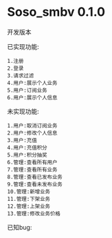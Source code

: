 # Soso_smbv 0.1.0
开发版本
    
已实现功能:
  
    1.注册    
    2.登录    
    3.请求过滤  
    4.用户:展示个人业务    
    5.用户:订阅业务       
    6.用户:展示个人信息

未实现功能:  

    1.用户:取消订阅业务  
    2.用户:修改个人信息     
    3.用户:充值     
    4.用户:充值积分       
    5.用户:积分抽奖       
    6.管理:查看所有用户 
    7.管理:查看所有业务    
    8.管理:查看已发布业务     
    9.管理:查看未发布业务       
    10.管理:新增业务      
    11.管理:下架业务       
    12.管理:上架业务      
    13.管理:修改业务价格   
        
已知bug:        
  
     
  
   



